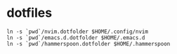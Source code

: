 # dotfiles

    ln -s `pwd`/nvim.dotfolder $HOME/.config/nvim
    ln -s `pwd`/emacs.d.dotfolder $HOME/.emacs.d
    ln -s `pwd`/hammerspoon.dotfolder $HOME/.hammerspoon

